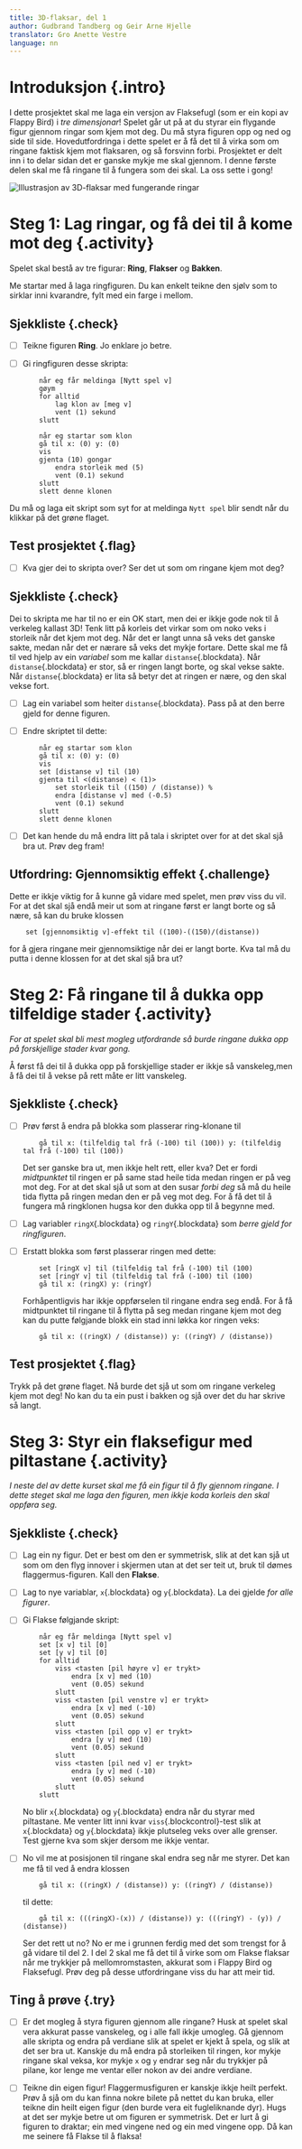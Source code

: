 ```yaml
---
title: 3D-flaksar, del 1
author: Gudbrand Tandberg og Geir Arne Hjelle
translator: Gro Anette Vestre
language: nn
---
```



# Introduksjon {.intro}

I dette prosjektet skal me laga ein versjon av Flaksefugl (som er ein kopi av
Flappy Bird) i *tre dimensjonar*! Spelet går ut på at du styrar ein flygande
figur gjennom ringar som kjem mot deg. Du må styra figuren opp og ned og side
til side. Hovedutfordringa i dette spelet er å få det til å virka som om ringane
faktisk kjem mot flaksaren, og så forsvinn forbi. Prosjektet er delt inn i to
delar sidan det er ganske mykje me skal gjennom. I denne første delen skal me få
ringane til å fungera som dei skal. La oss sette i gong!

![Illustrasjon av 3D-flaksar med fungerande ringar](3d_flakser.png)


# Steg 1: Lag ringar, og få dei til å kome mot deg {.activity}

Spelet skal bestå av tre figurar: __Ring__, __Flakser__ og __Bakken__.

Me startar med å laga ringfiguren. Du kan enkelt teikne den sjølv som to sirklar
inni kvarandre, fylt med ein farge i mellom.

## Sjekkliste {.check}

- [ ] Teikne figuren __Ring__. Jo enklare jo betre.

- [ ] Gi ringfiguren desse skripta:

    ```blocks
        når eg får meldinga [Nytt spel v]
        gøym
        for alltid
            lag klon av [meg v]
            vent (1) sekund
        slutt

        når eg startar som klon
        gå til x: (0) y: (0)
        vis
        gjenta (10) gongar
            endra storleik med (5)
            vent (0.1) sekund
        slutt
        slett denne klonen
    ```

Du må og laga eit skript som syt for at meldinga `Nytt spel` blir sendt når du
klikkar på det grøne flaget.

## Test prosjektet {.flag}

- [ ] Kva gjer dei to skripta over? Ser det ut som om ringane kjem mot deg?

## Sjekkliste {.check}

Dei to skripta me har til no er ein OK start, men dei er ikkje gode nok til å
verkeleg kallast 3D! Tenk litt på korleis det virkar som om noko veks i storleik
når det kjem mot deg. Når det er langt unna så veks det ganske sakte, medan når
det er nærare så veks det mykje fortare. Dette skal me få til ved hjelp av ein
*variabel* som me kallar `distanse`{.blockdata}. Når `distanse`{.blockdata} er
stor, så er ringen langt borte, og skal vekse sakte. Når `distanse`{.blockdata}
er lita så betyr det at ringen er nære, og den skal vekse fort.

- [ ] Lag ein variabel som heiter `distanse`{.blockdata}. Pass på at den berre
  gjeld for denne figuren.

- [ ] Endre skriptet til dette:

    ```blocks
        når eg startar som klon
        gå til x: (0) y: (0)
        vis
        set [distanse v] til (10)
        gjenta til <(distanse) < (1)>
            set storleik til ((150) / (distanse)) %
            endra [distanse v] med (-0.5)
            vent (0.1) sekund
        slutt
        slett denne klonen
    ```

- [ ] Det kan hende du må endra litt på tala i skriptet over for at det skal sjå
  bra ut. Prøv deg fram!

## Utfordring: Gjennomsiktig effekt {.challenge}

Dette er ikkje viktig for å kunne gå vidare med spelet, men prøv viss du vil.
For at det skal sjå endå meir ut som at ringane først er langt borte og så nære,
så kan du bruke klossen

```blocks
    set [gjennomsiktig v]-effekt til ((100)-((150)/(distanse))
```

for å gjera ringane meir gjennomsiktige når dei er langt borte. Kva tal må du
putta i denne klossen for at det skal sjå bra ut?


# Steg 2: Få ringane til å dukka opp tilfeldige stader {.activity}

*For at spelet skal bli mest mogleg utfordrande så burde ringane dukka opp på
forskjellige stader kvar gong.*

Å først få dei til å dukka opp på forskjellige stader er ikkje så vanskeleg,men
å få dei til å vekse på rett måte er litt vanskeleg.

## Sjekkliste {.check}

- [ ] Prøv først å endra på blokka som plasserar ring-klonane til

    ```blocks
        gå til x: (tilfeldig tal frå (-100) til (100)) y: (tilfeldig tal frå (-100) til (100))
    ```

  Det ser ganske bra ut, men ikkje helt rett, eller kva? Det er fordi
  *midtpunktet* til ringen er på same stad heile tida medan ringen er på veg mot
  deg. For at det skal sjå ut som at den susar *forbi deg* så må du heile tida
  flytta på ringen medan den er på veg mot deg. For å få det til å fungera må
  ringklonen hugsa kor den dukka opp til å begynne med.

- [ ] Lag variabler `ringX`{.blockdata} og `ringY`{.blockdata} som *berre gjeld
  for ringfiguren*.

- [ ] Erstatt blokka som først plasserar ringen med dette:

    ```blocks
        set [ringX v] til (tilfeldig tal frå (-100) til (100)
        set [ringY v] til (tilfeldig tal frå (-100) til (100)
        gå til x: (ringX) y: (ringY)
    ```

  Forhåpentligvis har ikkje oppførselen til ringane endra seg endå. For å få
  midtpunktet til ringane til å flytta på seg medan ringane kjem mot deg kan du
  putte følgjande blokk ein stad inni løkka kor ringen veks:

    ```blocks
        gå til x: ((ringX) / (distanse)) y: ((ringY) / (distanse))
    ```

## Test prosjektet {.flag}

Trykk på det grøne flaget. Nå burde det sjå ut som om ringane verkeleg kjem mot
deg! No kan du ta ein pust i bakken og sjå over det du har skrive så langt.


# Steg 3: Styr ein flaksefigur med piltastane {.activity}

*I neste del av dette kurset skal me få ein figur til å fly gjennom ringane. I
dette steget skal me laga den figuren, men ikkje koda korleis den skal oppføra
seg.*

## Sjekkliste {.check}

- [ ] Lag ein ny figur. Det er best om den er symmetrisk, slik at det kan sjå ut
  som om den flyg innover i skjermen utan at det ser teit ut, bruk til dømes
  flaggermus-figuren. Kall den __Flakse__.

- [ ] Lag to nye variablar, `x`{.blockdata} og `y`{.blockdata}. La dei gjelde
  *for alle figurer*.

- [ ] Gi Flakse følgjande skript:

    ```blocks
        når eg får meldinga [Nytt spel v]
        set [x v] til [0]
        set [y v] til [0]
        for alltid
            viss <tasten [pil høyre v] er trykt>
                endra [x v] med (10)
                vent (0.05) sekund
            slutt
            viss <tasten [pil venstre v] er trykt>
                endra [x v] med (-10)
                vent (0.05) sekund
            slutt
            viss <tasten [pil opp v] er trykt>
                endra [y v] med (10)
                vent (0.05) sekund
            slutt
            viss <tasten [pil ned v] er trykt>
                endra [y v] med (-10)
                vent (0.05) sekund
            slutt
        slutt
    ```

  No blir `x`{.blockdata} og `y`{.blockdata} endra når du styrar med piltastane.
  Me venter litt inni kvar `viss`{.blockcontrol}-test slik at `x`{.blockdata} og
  `y`{.blockdata} ikkje plutseleg veks over alle grenser. Test gjerne kva som
  skjer dersom me ikkje ventar.

- [ ] No vil me at posisjonen til ringane skal endra seg når me styrer. Det kan
  me få til ved å endra klossen

    ```blocks
        gå til x: ((ringX) / (distanse)) y: ((ringY) / (distanse))
    ```

  til dette:

    ```blocks
        gå til x: (((ringX)-(x)) / (distanse)) y: (((ringY) - (y)) / (distanse))
    ```

  Ser det rett ut no? No er me i grunnen ferdig med det som trengst for å gå
  vidare til del 2. I del 2 skal me få det til å virke som om Flakse flaksar når
  me trykkjer på mellomromstasten, akkurat som i Flappy Bird og Flaksefugl. Prøv
  deg på desse utfordringane viss du har att meir tid.

## Ting å prøve {.try}

- [ ] Er det mogleg å styra figuren gjennom alle ringane? Husk at spelet skal
  vera akkurat passe vanskeleg, og i alle fall ikkje umogleg. Gå gjennom alle
  skripta og endra på verdiane slik at spelet er kjekt å spela, og slik at det
  ser bra ut. Kanskje du må endra på storleiken til ringen, kor mykje ringane
  skal veksa, kor mykje `x` og `y` endrar seg når du trykkjer på pilane, kor
  lenge me ventar eller nokon av dei andre verdiane.

- [ ] Teikne din eigen figur! Flaggermusfiguren er kanskje ikkje heilt perfekt.
  Prøv å sjå om du kan finna nokre bilete på nettet du kan bruka, eller teikne
  din heilt eigen figur (den burde vera eit fugleliknande dyr). Hugs at det ser
  mykje betre ut om figuren er symmetrisk. Det er lurt å gi figuren to draktar;
  ein med vingene ned og ein med vingene opp. Då kan me seinere få Flakse til å
  flaksa!
